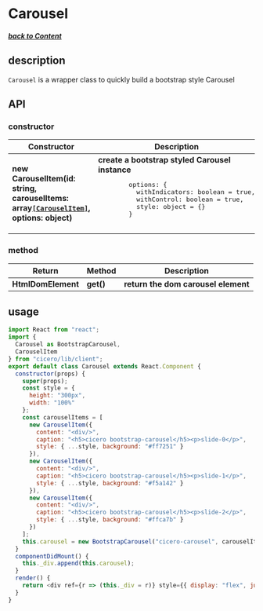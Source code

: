 # Carousel

##### [back to Content](../../README.md#top)

## description

`Carousel` is a wrapper class to quickly build a bootstrap style Carousel

## API

### constructor

<table>
  <thead>
    <tr>
      <th>Constructor</th>
      <th>Description</th>
    </tr>
  </thead>
  <tbody>
    <tr>
      <td><b>new CarouselItem(id: string, carouselItems: array<code><a href="./CarouselItem.md">[CarouselItem]</a></code>, options: object)</b></td>
      <td><b>create a bootstrap styled Carousel instance</b>
        <pre>
        options: {
          withIndicators: boolean = true,
          withControl: boolean = true,
          style: object = {}
        }
        </pre>
      </td>
    </tr>
  </tbody>
</table>

### method

<table>
  <thead>
    <tr>
      <th>Return</th>
      <th>Method</th>
      <th>Description</th>
    </tr>
  </thead>
  <tbody>
    <tr>
      <td><b>HtmlDomElement</b></td>
      <td><b>get()</b></td>
      <td><b>return the dom carousel element</b></td>
    </tr>
<!-- 
    <tr>
      <td><b></b></td>
      <td><b></b></td>
      <td><b></b></td>
    </tr>
     -->
  </tbody>
</table>

## usage

```js
import React from "react";
import {
  Carousel as BootstrapCarousel,
  CarouselItem
} from "cicero/lib/client";
export default class Carousel extends React.Component {
  constructor(props) {
    super(props);
    const style = {
      height: "300px",
      width: "100%"
    };
    const carouselItems = [
      new CarouselItem({
        content: "<div/>",
        caption: "<h5>cicero bootstrap-carousel</h5><p>slide-0</p>",
        style: { ...style, background: "#ff7251" }
      }),
      new CarouselItem({
        content: "<div/>",
        caption: "<h5>cicero bootstrap-carousel</h5><p>slide-1</p>",
        style: { ...style, background: "#f5a142" }
      }),
      new CarouselItem({
        content: "<div/>",
        caption: "<h5>cicero bootstrap-carousel</h5><p>slide-2</p>",
        style: { ...style, background: "#ffca7b" }
      })
    ];
    this.carousel = new BootstrapCarousel("cicero-carousel", carouselItems, { style }).get();
  }
  componentDidMount() {
    this._div.append(this.carousel);
  }
  render() {
    return <div ref={r => (this._div = r)} style={{ display: "flex", justifyContent: "center", margin: "10px 0" }}></div>;
  }
}
```
